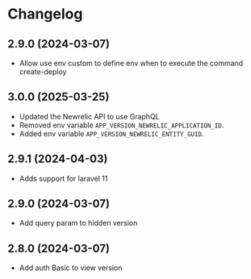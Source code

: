 # Changelog

## 2.9.0 (2024-03-07)
  - Allow use env custom to define env when to execute the command create-deploy

## 3.0.0 (2025-03-25)
  - Updated the Newrelic API to use GraphQL
  - Removed env variable `APP_VERSION_NEWRELIC_APPLICATION_ID`.
  - Added env variable `APP_VERSION_NEWRELIC_ENTITY_GUID`.

## 2.9.1 (2024-04-03)
- Adds support for laravel 11

## 2.9.0 (2024-03-07)
- Add query param to hidden version

## 2.8.0 (2024-03-07)
- Add auth Basic to view version
